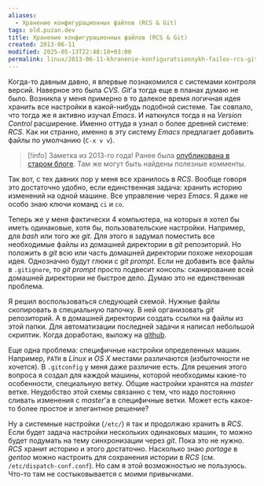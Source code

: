 ```yaml
---
aliases:
  - Хранение конфигурационных файлов (RCS & Git)
tags: old.puzan.dev
title: Хранение конфигурационных файлов (RCS & Git)
created: 2013-06-11
modified: 2025-05-13T22:48:10+03:00
permalink: linux/2013-06-11-khranenie-konfiguratsionnykh-failov-rcs-git
---
```


Когда-то давным давно, я впервые познакомился с системами контроля версий. Наверное это была _CVS_. _Git_'а тогда еще в планах думаю не было. Возникла у меня примерно в то далекое время логичная идея хранить все настройки в какой-нибудь подобной системе. Так совпало, что тогда же я активно изучал _Emacs_. И наткнулся тогда я на _Version Control_ расширение. Именно оттуда я узнал о более древней системе: _RCS_. Как ни странно, именно в эту систему _Emacs_ предлагает добавить файлы по умолчанию (`C-x v v`).

> [!info]
> Заметка из 2013-го года! Ранее была [опубликована в старом блоге](https://old.puzan.dev/linux/2013-06-11-khranenie-konfiguratsionnykh-failov-rcs-git.html). Там же могут быть найдены полезные комменты.

Так вот, с тех давних пор у меня все хранилось в _RCS_. Вообще говоря это достаточно удобно, если единственная задача: хранить историю изменений на одной машине. Все управление через _Emacs_. Я даже не особо знаю ключи команд `ci` и `co`.

Теперь же у меня фактически 4 компьютера, на которых я хотел бы иметь одинаковые, хотя бы, пользовательские настройки. Например, для _bash_ или того же _git_. Для этого я задумал поместить все необходимые файлы из домашней директории в _git_ репозиторий. Но положить в _git_ всю или часть домашней директории похоже нехорошая идея. Однозначно будут глюки с _git prompt_. Если не добавить все файлы в `.gitignore`, то _git prompt_ просто подвесит консоль: сканирование всей домашней директории не быстрое дело. Думаю это не единственная проблема.

Я решил воспользоваться следующей схемой. Нужные файлы скопировать в специальную папочку. В ней организовать _git_ репозиторий. А в домашней директории создать ссылки на файлы из этой папки. Для автоматизации последней задачи я написал небольшой скриптик. Когда доработаю, выложу на [github][github].

Еще одна проблема: специфичные настройки определенных машин. Например, `PATH` в _Linux_ и _OS X_ местами различаются (избыточности не хочется). В `.gitconfig` у меня даже различие есть. Для решения этого вопроса я создал для каждой машины, которой необходимы какие-то особенности, специальную ветку. Общие настройки хранятся на _master_ ветке. Неудобство этой схемы связанно с тем, что надо постоянно сливать изменения с _master_'а в специфичные ветки. Может есть какое-то более простое и элегантное решение?

Ну а системные настройки (`/etc/`) я так и продолжаю хранить в _RCS_. Если будет задача настройки нескольких одинаковых машин, то можно будет подумать на тему синхронизации через _git_. Пока это не нужно. _RCS_ хранит историю и этого достаточно. Насколько знаю _portage_ в _gentoo_ можно настроить для сохранения истории в _RCS_ (см. `/etc/dispatch-conf.conf`). Но сам я этой возможностью не пользуюсь. Что-то там не состыковывается с моими привычками.

[github]: https://github.com/puzan
